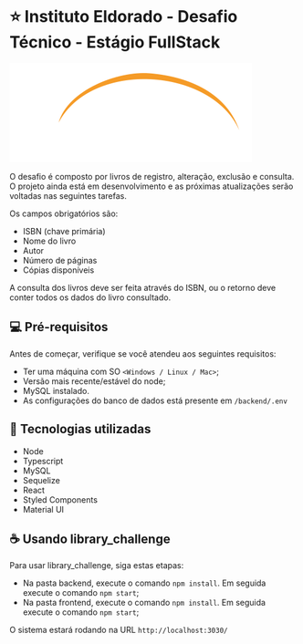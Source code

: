 # ⭐ Instituto Eldorado - Desafio Técnico - Estágio FullStack

<img src="eldorado.png" alt="exemplo imagem">

O desafio é composto por livros de registro, alteração, exclusão e consulta. O projeto ainda está em desenvolvimento e as próximas atualizações serão voltadas nas seguintes tarefas.

Os campos obrigatórios são:

-  ISBN (chave primária)
- Nome do livro
- Autor
- Número de páginas
- Cópias disponíveis 

A consulta dos livros deve ser feita através do ISBN, ou o retorno deve conter todos os dados do livro consultado. 

## 💻 Pré-requisitos

Antes de começar, verifique se você atendeu aos seguintes requisitos:

* Ter uma máquina com SO `<Windows / Linux / Mac>`;
* Versão mais recente/estável do node;
* MySQL instalado.
* As configurações do banco de dados está presente em `/backend/.env`

## 🚀 Tecnologias utilizadas

- Node
- Typescript
- MySQL
- Sequelize
- React
- Styled Components
- Material UI

## ☕ Usando library_challenge

Para usar library_challenge, siga estas etapas:

- Na pasta backend, execute o comando `npm install`. Em seguida execute o comando `npm start`;
- Na pasta frontend, execute o comando `npm install`. Em seguida execute o comando `npm start`;

O sistema estará rodando na URL `http://localhost:3030/`
